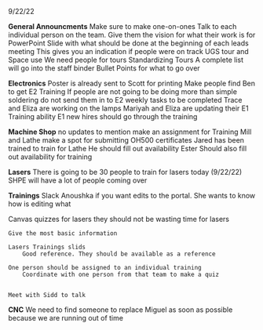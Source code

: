 9/22/22

__General Announcments__
Make sure to make one-on-ones
    Talk to each individual person on the team.
    Give them the vision for what their work is for
PowerPoint
    Slide with what should be done at the beginning of each leads meeting
        This gives you an indication if people were on track
UGS tour and Space use
    We need people for tours
Standardizing Tours
    A complete list will go into the staff binder
    Bullet Points for what to go over

__Electronics__
Poster is already sent to Scott for printing
Make people find Ben to get E2 Training
If people are not going to be doing more than simple soldering do not send them in to E2
weekly tasks to be completed
    Trace and Eliza are working on the lamps
    Mariyah and Eliza are updating their E1 Training ability
E1 new hires should go through the training

__Machine Shop__
no updates to mention
make an assignment for Training Mill and Lathe
make a spot for submitting OH500 certificates
Jared has been trained to train for Lathe
    He should fill out availability
    Ester Should also fill out availability for training

__Lasers__
There is going to be 30 people to train for lasers today (9/22/22)
SHPE will have a lot of people coming over

__Trainings__
Slack Anoushka if you want edits to the portal.
She wants to know how is editing what

Canvas
    quizzes for lasers
    they should not be wasting time for lasers

    Give the most basic information

    Lasers Trainings slids
        Good reference. They should be available as a reference
    
    One person should be assigned to an individual training
        Coordinate with one person from that team to make a quiz
            

    Meet with Sidd to talk


__CNC__
We need to find someone to replace Miguel as soon as possible because we are running out of time

